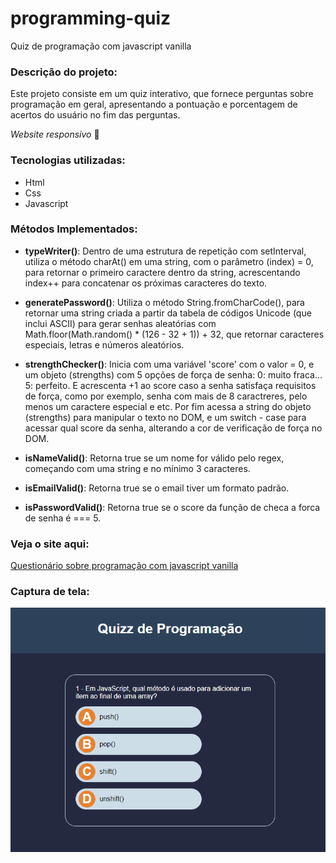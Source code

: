 # programming-quiz
Quiz de programação com javascript vanilla

### Descrição do projeto:
Este projeto consiste em um quiz interativo, que fornece perguntas sobre programação em geral, apresentando a pontuação e porcentagem de acertos do usuário no fim das perguntas.

*Website responsivo* 📱

### Tecnologias utilizadas:
- Html
- Css
- Javascript

### Métodos Implementados:
- **typeWriter()**: Dentro de uma estrutura de repetição com setInterval, utiliza o método charAt() em uma string, com o parâmetro (index) = 0, para retornar o primeiro caractere dentro da string, acrescentando index++ para concatenar os próximas caracteres do texto.
 
- **generatePassword()**: Utiliza o método String.fromCharCode(), para retornar uma string criada a partir da tabela de códigos Unicode (que inclui ASCII) para gerar senhas aleatórias com Math.floor(Math.random() * (126 - 32 + 1)) + 32, que retornar caracteres especiais, letras e números aleatórios.
 
- **strengthChecker()**: Inicia com uma variável 'score' com o valor = 0, e um objeto (strengths) com 5 opções de força de senha: 0: muito fraca... 5: perfeito. E acrescenta +1 ao score caso a senha satisfaça requisitos de força, como por exemplo, senha com mais de 8 caractreres, pelo menos um caractere especial e etc. Por fim acessa a string do objeto (strengths) para manipular o texto no DOM, e um switch - case para acessar qual score da senha, alterando a cor de verificação de força no DOM.

- **isNameValid()**: Retorna true se um nome for válido pelo regex, começando com uma string e no mínimo 3 caracteres.
- **isEmailValid()**: Retorna true se o email tiver um formato padrão.
- **isPasswordValid()**: Retorna true se o score da função de checa a forca de senha é === 5.

### Veja o site aqui:
[ Questionário sobre programação com javascript vanilla](https://pabloquirino.github.io/programming-quiz/)

### Captura de tela:
![PrintScreen do projeto](/img/print.png) 

